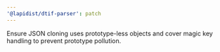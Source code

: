 ```yaml
---
'@lapidist/dtif-parser': patch
---
```


Ensure JSON cloning uses prototype-less objects and cover magic key handling to prevent prototype pollution.
